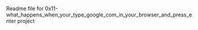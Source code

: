 Readme file for 0x11-what_happens_when_your_type_google_com_in_your_browser_and_press_enter project

